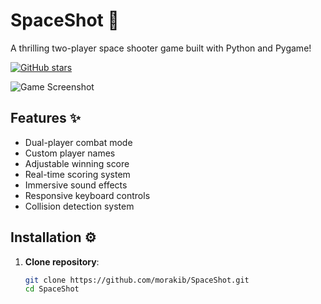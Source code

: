 # SpaceShot 🚀

A thrilling two-player space shooter game built with Python and Pygame!

[![GitHub stars](https://img.shields.io/github/stars/morakib/SpaceShot?style=social)](https://github.com/morakib/SpaceShot)

![Game Screenshot](assets/game-screenshot.png) <!-- Add actual screenshot -->

## Features ✨
- Dual-player combat mode
- Custom player names
- Adjustable winning score
- Real-time scoring system
- Immersive sound effects
- Responsive keyboard controls
- Collision detection system

## Installation ⚙️

1. **Clone repository**:
   ```bash
   git clone https://github.com/morakib/SpaceShot.git
   cd SpaceShot
